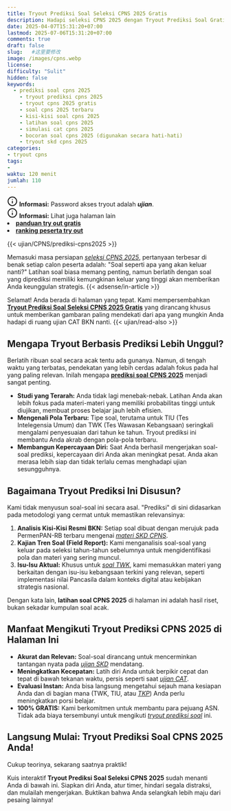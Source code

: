 ```yaml
---
title: Tryout Prediksi Soal Seleksi CPNS 2025 Gratis
description: Hadapi seleksi CPNS 2025 dengan Tryout Prediksi Soal Gratis dari kami. Dibuat berdasarkan analisis kisi-kisi terbaru BKN. Uji kemampuanmu sekarang
date: 2025-04-07T15:31:20+07:00
lastmod: 2025-07-06T15:31:20+07:00
comments: true
draft: false 
slug:   #这里要修改
image: /images/cpns.webp
license: 
difficulty: "Sulit"
hidden: false
keywords: 
  - prediksi soal cpns 2025
    - tryout prediksi cpns 2025
    - tryout cpns 2025 gratis
    - soal cpns 2025 terbaru
    - kisi-kisi soal cpns 2025
    - latihan soal cpns 2025
    - simulasi cat cpns 2025
    - bocoran soal cpns 2025 (digunakan secara hati-hati)
    - tryout skd cpns 2025
categories:
- tryout cpns
tags:
- 
waktu: 120 menit
jumlah: 110  
---
```

<div class="alert alert-info">
  <svg xmlns="http://www.w3.org/2000/svg" width="24" height="24" viewBox="0 0 24 24" fill="none" stroke="currentColor" stroke-width="2" stroke-linecap="round" stroke-linejoin="round" class="feather feather-info"><circle cx="12" cy="12" r="10"></circle><line x1="12" y1="16" x2="12" y2="12"></line>    <line x1="12" y1="8" x2="12.01" y2="8"></line>  </svg>
  <span><strong>Informasi:</strong> Password akses tryout adalah <b><i>ujian</b></i>.</span>
</div>
<div class="alert alert-info">
  <svg xmlns="http://www.w3.org/2000/svg" width="24" height="24" viewBox="0 0 24 24" fill="none" stroke="currentColor" stroke-width="2" stroke-linecap="round" stroke-linejoin="round" class="feather feather-info"><circle cx="12" cy="12" r="10"></circle><line x1="12" y1="16" x2="12" y2="12"></line>    <line x1="12" y1="8" x2="12.01" y2="8"></line>  </svg>
  <span><strong>Informasi:</strong> Lihat juga halaman lain<b> <li><a href="/ujian/cara-ikut-tryout-online-gratis">panduan try out gratis</a></li></b> <b><li><a href="/ujian/ranking-peserta-tryout">ranking peserta try out</a></li></b></span>
</div>


{{< ujian/CPNS/prediksi-cpns2025 >}}

Memasuki masa persiapan *[seleksi CPNS 2025](/ujian/)*, pertanyaan terbesar di benak setiap calon peserta adalah: "Soal seperti apa yang akan keluar nanti?" Latihan soal biasa memang penting, namun berlatih dengan soal yang diprediksi memiliki kemungkinan keluar yang tinggi akan memberikan Anda keunggulan strategis.
{{< adsense/in-article >}}

Selamat! Anda berada di halaman yang tepat. Kami mempersembahkan **[Tryout Prediksi Soal Seleksi CPNS 2025 Gratis](/ujian/cpns/tryout-prediksi-soal-cpns-2025/)** yang dirancang khusus untuk memberikan gambaran paling mendekati dari apa yang mungkin Anda hadapi di ruang ujian CAT BKN nanti.
{{< ujian/read-also >}}

## Mengapa Tryout Berbasis Prediksi Lebih Unggul?

Berlatih ribuan soal secara acak tentu ada gunanya. Namun, di tengah waktu yang terbatas, pendekatan yang lebih cerdas adalah fokus pada hal yang paling relevan. Inilah mengapa **[prediksi soal CPNS 2025](/categories/tryout-cpns/)** menjadi sangat penting.

* **Studi yang Terarah:** Anda tidak lagi menebak-nebak. Latihan Anda akan lebih fokus pada materi-materi yang memiliki probabilitas tinggi untuk diujikan, membuat proses belajar jauh lebih efisien.
* **Mengenali Pola Terbaru:** Tipe soal, terutama untuk TIU (Tes Intelegensia Umum) dan TWK (Tes Wawasan Kebangsaan) seringkali mengalami penyesuaian dari tahun ke tahun. Tryout prediksi ini membantu Anda akrab dengan pola-pola terbaru.
* **Membangun Kepercayaan Diri:** Saat Anda berhasil mengerjakan soal-soal prediksi, kepercayaan diri Anda akan meningkat pesat. Anda akan merasa lebih siap dan tidak terlalu cemas menghadapi ujian sesungguhnya.

## Bagaimana Tryout Prediksi Ini Disusun?

Kami tidak menyusun soal-soal ini secara asal. "Prediksi" di sini didasarkan pada metodologi yang cermat untuk memastikan relevansinya:

1.  **Analisis Kisi-Kisi Resmi BKN:** Setiap soal dibuat dengan merujuk pada PermenPAN-RB terbaru mengenai *[materi SKD CPNS](/ujian/cpns/try-out-skd-cpns-gratis/)*.
2.  **Kajian Tren Soal (Field Report):** Kami menganalisis soal-soal yang keluar pada seleksi tahun-tahun sebelumnya untuk mengidentifikasi pola dan materi yang sering muncul.
3.  **Isu-Isu Aktual:** Khusus untuk *[soal TWK](/ujian/cpns/tes-wawasan-kebangsaan/)*, kami memasukkan materi yang berkaitan dengan isu-isu kebangsaan terkini yang relevan, seperti implementasi nilai Pancasila dalam konteks digital atau kebijakan strategis nasional.

Dengan kata lain, **latihan soal CPNS 2025** di halaman ini adalah hasil riset, bukan sekadar kumpulan soal acak.

## Manfaat Mengikuti Tryout Prediksi CPNS 2025 di Halaman Ini

* **Akurat dan Relevan:** Soal-soal dirancang untuk mencerminkan tantangan nyata pada *[ujian SKD](/ujian/cpns/latihan-soal-skd-cpns-2024/)* mendatang.
* **Meningkatkan Kecepatan:** Latih diri Anda untuk berpikir cepat dan tepat di bawah tekanan waktu, persis seperti saat *[ujian CAT](/ujian/cpns/tryout-cat-cpns-gratis/)*.
* **Evaluasi Instan:** Anda bisa langsung mengetahui sejauh mana kesiapan Anda dan di bagian mana (TWK, TIU, atau *[TKP](/ujian/cpns/try-out-tkp-gratis/)*) Anda perlu meningkatkan porsi belajar.
* **100% GRATIS:** Kami berkomitmen untuk membantu para pejuang ASN. Tidak ada biaya tersembunyi untuk mengikuti *[tryout prediksi soal](/ujian/cpns/tryout-cpns-gratis/)* ini.

## Langsung Mulai: Tryout Prediksi Soal CPNS 2025 Anda!

Cukup teorinya, sekarang saatnya praktik!

Kuis interaktif **Tryout Prediksi Soal Seleksi CPNS 2025** sudah menanti Anda di bawah ini. Siapkan diri Anda, atur timer, hindari segala distraksi, dan mulailah mengerjakan. Buktikan bahwa Anda selangkah lebih maju dari pesaing lainnya!

